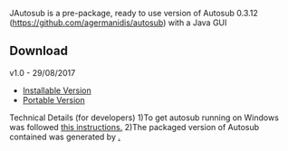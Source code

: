 JAutosub is a pre-package, ready to use version of Autosub 0.3.12 (https://github.com/agermanidis/autosub) with a Java GUI

<h2>Download</h2>
v1.0 - 29/08/2017
<ul>

<li><a href="https://github.com/raryelcostasouza/JAutosub/releases/download/v1.0/JAutosub-Setup.exe">Installable Version</a></li>
<li><a href="https://github.com/raryelcostasouza/JAutosub/releases/download/v1.0/JAutosub-Portable.zip">Portable Version</a></li>
</ul

<h2>Technical Details (for developers)</h2>
1)To get autosub running on Windows was followed <a href="https://github.com/agermanidis/autosub/issues/31">this instructions.</a> 
2)The packaged version of Autosub contained was generated by <a href="http://www.pyinstaller.org/>" pyInstaller</a>.
